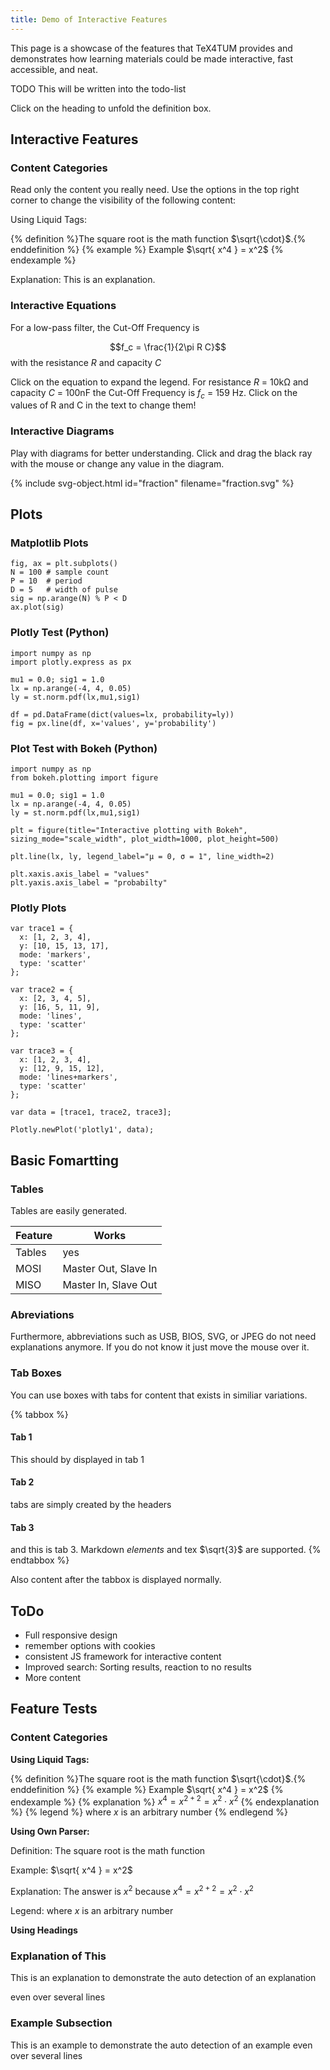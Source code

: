```yaml
---
title: Demo of Interactive Features
---
```



This page is a showcase of the features that TeX4TUM provides and demonstrates how learning materials could be made interactive, fast accessible, and neat.

TODO This will be written into the todo-list

Click on the heading to unfold the definition box.


## Interactive Features

### Content Categories
Read only the content you really need. Use the options in the top right corner to change the visibility of the following content:<br>

Using Liquid Tags:

{% definition %}The square root is the math function $\sqrt{\cdot}$.{% enddefinition %}
{% example %} Example $\sqrt{ x^4 } = x^2$ {% endexample %}

Explanation: This is an explanation.




### Interactive Equations

For a low-pass filter, the Cut-Off Frequency is 

$$f_c = \frac{1}{2\pi R C}$$
with the resistance $R$ and capacity $C$

Click on the equation to expand the legend.
For resistance $R$ = <span id="R_val" onclick="askValue(this.id)">10k</span>Ω and capacity $C$ = <span id="C_val" onclick="askValue(this.id)">100n</span>F the Cut-Off Frequency is $f_c$ = <tspan id="F_val">159 Hz</tspan>.
Click on the values of R and C in the text to change them!

<!-- Even more complex equations such as $\int \sqrt{x^2} \diff x = \frac{1}{3} x^3$ are rendered beautifully with [KaTex](https://khan.github.io/KaTeX/)). -->


### Interactive Diagrams
Play with diagrams for better understanding. Click and drag the black ray with the mouse or change any value in the diagram.

{% include svg-object.html id="fraction" filename="fraction.svg" %}




## Plots

### Matplotlib Plots
```{#rectangle .matplotlib}
fig, ax = plt.subplots()
N = 100 # sample count
P = 10  # period
D = 5   # width of pulse
sig = np.arange(N) % P < D
ax.plot(sig)
```

 
### Plotly Test (Python)

```{.plotly_python }
import numpy as np
import plotly.express as px

mu1 = 0.0; sig1 = 1.0
lx = np.arange(-4, 4, 0.05)
ly = st.norm.pdf(lx,mu1,sig1)

df = pd.DataFrame(dict(values=lx, probability=ly))
fig = px.line(df, x='values', y='probability')
```

### Plot Test with Bokeh (Python)

```{.python .bokeh caption='Move around in the plot by using your mouse.'}
import numpy as np
from bokeh.plotting import figure

mu1 = 0.0; sig1 = 1.0
lx = np.arange(-4, 4, 0.05)
ly = st.norm.pdf(lx,mu1,sig1)

plt = figure(title="Interactive plotting with Bokeh", sizing_mode="scale_width", plot_width=1000, plot_height=500)

plt.line(lx, ly, legend_label="μ = 0, σ = 1", line_width=2)

plt.xaxis.axis_label = "values"
plt.yaxis.axis_label = "probabilty"
```


### Plotly Plots
<div id="plotly1"></div>

```plotly
var trace1 = {
  x: [1, 2, 3, 4],
  y: [10, 15, 13, 17],
  mode: 'markers',
  type: 'scatter'
};

var trace2 = {
  x: [2, 3, 4, 5],
  y: [16, 5, 11, 9],
  mode: 'lines',
  type: 'scatter'
};

var trace3 = {
  x: [1, 2, 3, 4],
  y: [12, 9, 15, 12],
  mode: 'lines+markers',
  type: 'scatter'
};

var data = [trace1, trace2, trace3];

Plotly.newPlot('plotly1', data);
```




## Basic Fomartting

### Tables
Tables are easily generated.

| Feature | Works |
|------|---|
| Tables | yes |
| MOSI | Master Out, Slave In |
| MISO | Master In, Slave Out |


### Abreviations
Furthermore, abbreviations such as USB, BIOS, SVG, or JPEG do not need explanations anymore. If you do not know it just move the mouse over it.


### Tab Boxes
You can use boxes with tabs for content that exists in similiar variations.

{% tabbox %}
#### Tab 1
This should by displayed in tab 1

#### Tab 2
tabs are simply created by the headers

#### Tab 3
and this is tab 3. Markdown *elements* and tex $\sqrt{3}$ are supported.
{% endtabbox %}

Also content after the tabbox is displayed normally.



## ToDo
* Full responsive design
* remember options with cookies
* consistent JS framework for interactive content
* Improved search: Sorting results, reaction to no results
* More content



## Feature Tests

### Content Categories

**Using Liquid Tags:**

{% definition %}The square root is the math function $\sqrt{\cdot}$.{% enddefinition %}
{% example %} Example $\sqrt{ x^4 } = x^2$ {% endexample %}
{% explanation %} $x^4 = x^{2+2} = x^2 \cdot x^2$  {% endexplanation %}
{% legend %} where $x$ is an arbitrary number {% endlegend %}



**Using Own Parser:**

Definition: The square root is the math function


Example: $\sqrt{ x^4 } = x^2$


Explanation: The answer is $x^2$ because $x^4 = x^{2+2} = x^2 \cdot x^2$


Legend: where $x$ is an arbitrary number




**Using Headings**


### Explanation of This
This is an explanation to demonstrate the auto detection of an explanation 


even over several lines


### Example Subsection
This is an example to demonstrate the auto detection of an example
even over several lines










<script type="text/javascript">
function RC_calcFrequency() {
 var C1 = getValue( document.getElementById("C_val").textContent );
 var R1 = getValue( document.getElementById("R_val").textContent );
 var F1 = document.getElementById("F_val");
 var freq = 1/(2 * Math.PI * C1 * R1);
 F1.textContent=freq.toPrecision(3)+" Hz";
 tau.textContent=(R1 * C1 * 1000).toPrecision(3)+" ms";
}

function syncValues(id, value){
    RC_calcFrequency();
}
</script>

